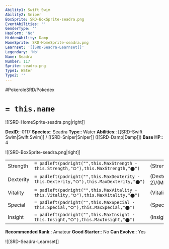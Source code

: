 ```yaml
---
Ability1: Swift Swim
Ability2: Sniper
BoxSprite: SRD-BoxSprite-seadra.png
EventAbilities: ''
GenderType: ''
HasForm: 'No'
HiddenAbility: Damp
HomeSprite: SRD-HomeSprite-seadra.png
Learnset: '[[SRD-Seadra-Learnset]]'
Legendary: 'No'
Name: Seadra
Number: 117
Sprite: seadra.png
Type1: Water
Type2: ''
---
```


#PokeroleSRD/Pokedex

# `= this.name`

![[SRD-HomeSprite-seadra.png|right]]

**DexID**:: 0117
**Species**:: Seadra
**Type**:: Water
**Abilities**:: [[SRD-Swift Swim|Swift Swim]] / [[SRD-Sniper|Sniper]] ([[SRD-Damp|Damp]])
**Base HP**:: 4

![[SRD-BoxSprite-seadra.png|right]]

|           |                                                                                        |                                          |
| --------- | -------------------------------------------------------------------------------------- | ---------------------------------------- |
| Strength  | `= padleft(padright("",this.MaxStrength - this.Strength,"⭘"),this.MaxStrength,"⬤")`    | (Strength::2)/(MaxStrength::4)   |
| Dexterity | `= padleft(padright("",this.MaxDexterity - this.Dexterity,"⭘"),this.MaxDexterity,"⬤")` | (Dexterity:: 2)/(MaxDexterity::5) |
| Vitality  | `= padleft(padright("",this.MaxVitality - this.Vitality,"⭘"),this.MaxVitality,"⬤")`    | (Vitality::3)/(MaxVitality::6)   |
| Special   | `= padleft(padright("",this.MaxSpecial - this.Special,"⭘"),this.MaxSpecial,"⬤")`       | (Special::3)/(MaxSpecial::6)     |
| Insight   | `= padleft(padright("",this.MaxInsight - this.Insight,"⭘"),this.MaxInsight,"⬤")`       | (Insight::2)/(MaxInsight::4)     |

**Recommended Rank**:: Amateur
**Good Starter**:: No
**Can Evolve**:: Yes

![[SRD-Seadra-Learnset]]